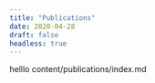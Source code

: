 ```yaml
---
title: "Publications"
date: 2020-04-28
draft: false
headless: true
---
```


helllo  content/publications/index.md